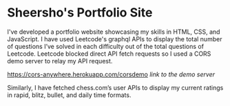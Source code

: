 # Sheersho's Portfolio Site
I've developed a portfolio website showcasing my skills in HTML, CSS, and JavaScript. I have used Leetcode's graphql APIs to display
the total number of questions I’ve solved in each difficulty out of the total questions of Leetcode. Leetcode blocked direct API fetch requests so I used a CORS demo server to relay my API request.

https://cors-anywhere.herokuapp.com/corsdemo  _link to the demo server_

Similarly, I have fetched chess.com’s user APIs to
display my current ratings in rapid, blitz, bullet, and daily time formats.
